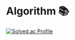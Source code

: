 <h1> Algorithm 📚 </h1>

[![Solved.ac Profile](http://mazassumnida.wtf/api/v2/generate_badge?boj=kimmireu)](https://solved.ac/kimmireu/)

